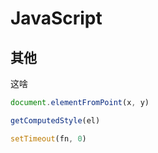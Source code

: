 # JavaScript

## 其他

这啥

```js
document.elementFromPoint(x, y)

getComputedStyle(el)

setTimeout(fn, 0)
```

